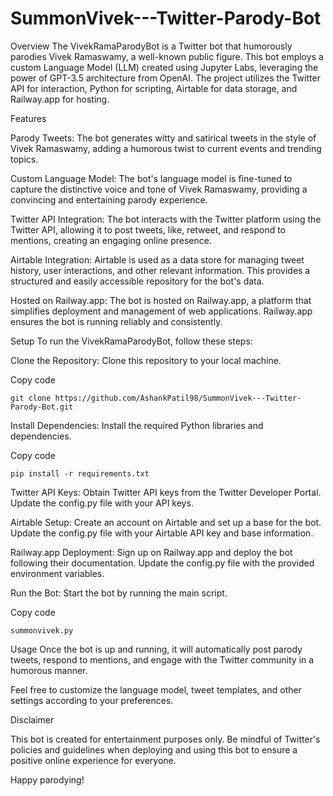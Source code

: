 # SummonVivek---Twitter-Parody-Bot
Overview
The VivekRamaParodyBot is a Twitter bot that humorously parodies Vivek Ramaswamy, a well-known public figure. This bot employs a custom Language Model (LLM) created using Jupyter Labs, leveraging the power of GPT-3.5 architecture from OpenAI. The project utilizes the Twitter API for interaction, Python for scripting, Airtable for data storage, and Railway.app for hosting.

Features

Parody Tweets: The bot generates witty and satirical tweets in the style of Vivek Ramaswamy, adding a humorous twist to current events and trending topics.

Custom Language Model: The bot's language model is fine-tuned to capture the distinctive voice and tone of Vivek Ramaswamy, providing a convincing and entertaining parody experience.

Twitter API Integration: The bot interacts with the Twitter platform using the Twitter API, allowing it to post tweets, like, retweet, and respond to mentions, creating an engaging online presence.

Airtable Integration: Airtable is used as a data store for managing tweet history, user interactions, and other relevant information. This provides a structured and easily accessible repository for the bot's data.

Hosted on Railway.app: The bot is hosted on Railway.app, a platform that simplifies deployment and management of web applications. Railway.app ensures the bot is running reliably and consistently.

Setup
To run the VivekRamaParodyBot, follow these steps:

Clone the Repository: Clone this repository to your local machine.


Copy code

```git clone https://github.com/AshankPatil98/SummonVivek---Twitter-Parody-Bot.git```

Install Dependencies: Install the required Python libraries and dependencies.

Copy code

```pip install -r requirements.txt```

Twitter API Keys: Obtain Twitter API keys from the Twitter Developer Portal. Update the config.py file with your API keys.

Airtable Setup: Create an account on Airtable and set up a base for the bot. Update the config.py file with your Airtable API key and base information.

Railway.app Deployment: Sign up on Railway.app and deploy the bot following their documentation. Update the config.py file with the provided environment variables.

Run the Bot: Start the bot by running the main script.

Copy code

```summonvivek.py```

Usage
Once the bot is up and running, it will automatically post parody tweets, respond to mentions, and engage with the Twitter community in a humorous manner.

Feel free to customize the language model, tweet templates, and other settings according to your preferences.

Disclaimer

This bot is created for entertainment purposes only. Be mindful of Twitter's policies and guidelines when deploying and using this bot to ensure a positive online experience for everyone.

Happy parodying!
